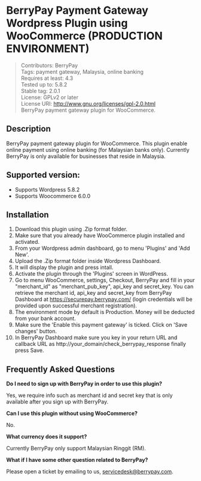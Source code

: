 # BerryPay Payment Gateway Wordpress Plugin using WooCommerce (PRODUCTION ENVIRONMENT)

> Contributors: BerryPay <br>
> Tags: payment gateway, Malaysia, online banking<br>
> Requires at least: 4.3<br>
> Tested up to: 5.8.2<br>
> Stable tag: 2.0.1<br>
> License: GPLv2 or later<br>
> License URI: http://www.gnu.org/licenses/gpl-2.0.html<br>	
> BerryPay payment gateway plugin for WooCommerce.

## Description
	
BerryPay payment gateway plugin for WooCommerce. This plugin enable online payment using online banking (for Malaysian banks only). Currently BerryPay is only available for businesses that reside in Malaysia.
	
## Supported version:
* Supports Wordpress 5.8.2
* Supports Woocommerce 6.0.0

## Installation

1. Download this plugin using .Zip format folder.
2. Make sure that you already have WooCommerce plugin installed and activated.
3. From your Wordpress admin dashboard, go to menu 'Plugins' and 'Add New'.
4. Upload the .Zip format folder inside Wordpress Dashboard.
5. It will display the plugin and press intall.
6. Activate the plugin through the 'Plugins' screen in WordPress.
7. Go to menu WooCommerce, settings, Checkout, BerryPay and fill in your "merchant_id" as "merchant_pub_key", api_key and secret_key. You can retrieve the merchant id, api_key and secret_key from BerryPay Dashboard at https://securepay.berrypay.com/ (login credentials will be provided upon successful merchant registration).
8. The environment mode by default is Production. Money will be deducted from your bank account.
9. Make sure the 'Enable this payment gateway' is ticked. Click on 'Save changes' button.
10. In BerryPay Dashboard make sure you key in your return URL and callback URL as http://your_domain/check_berrypay_response finally press Save.

## Frequently Asked Questions
	
**Do I need to sign up with BerryPay in order to use this plugin?**
	
Yes, we require info such as merchant id and secret key that is only available after you sign up with BerryPay.
	
**Can I use this plugin without using WooCommerce?**
	
No.
	
**What currency does it support?**
	
Currently BerryPay only support Malaysian Ringgit (RM).
	
**What if I have some other question related to BerryPay?**
	
Please open a ticket by emailing to us, servicedesk@berrypay.com.

